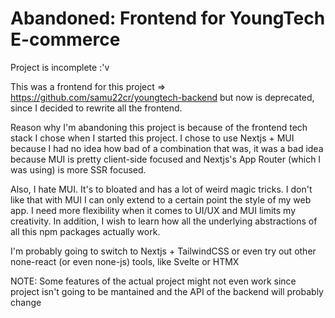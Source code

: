 # Abandoned: Frontend for YoungTech E-commerce

Project is incomplete :'v

This was a frontend for this project => https://github.com/samu22cr/youngtech-backend
but now is deprecated, since I decided to rewrite all the frontend.

Reason why I'm abandoning this project is because of the frontend tech stack
I chose when I started this project. I chose to use Nextjs + MUI because
I had no idea how bad of a combination that was, it was a bad idea because
MUI is pretty client-side focused and Nextjs's App Router (which I was using)
is more SSR focused.


Also, I hate MUI. It's to bloated and has a lot of weird magic tricks. I 
don't like that with MUI I can only extend to a certain point the style
of my web app. I need more flexibility when it comes to UI/UX and MUI
limits my creativity. In addition, I wish to learn how all the underlying
abstractions of all this npm packages actually work.


I'm probably going to switch to Nextjs + TailwindCSS or even try out
other none-react (or even none-js) tools, like Svelte or HTMX


NOTE: Some features of the actual project might not even work
since project isn't going to be mantained and the API of the 
backend will probably change
